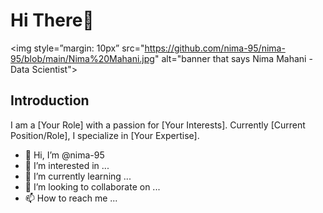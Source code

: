 # Hi There👋 

<img style=”margin: 10px” src="https://github.com/nima-95/nima-95/blob/main/Nima%20Mahani.jpg" alt="banner that says Nima Mahani - Data Scientist">

## Introduction
I am a [Your Role] with a passion for [Your Interests]. Currently [Current Position/Role], I specialize in [Your Expertise].

- 👋 Hi, I’m @nima-95
- 👀 I’m interested in ...
- 🌱 I’m currently learning ...
- 💞️ I’m looking to collaborate on ...
- 📫 How to reach me ...

<!---
nima-95/nima-95 is a ✨ special ✨ repository because its `README.md` (this file) appears on your GitHub profile.
You can click the Preview link to take a look at your changes.
--->
